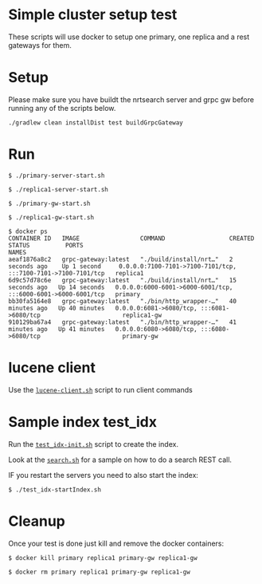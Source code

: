 # Simple cluster setup test 

These scripts will use docker to setup one primary, one replica and a rest gateways for them.

# Setup

Please make sure you have buildt the nrtsearch server and grpc gw before running any of the scripts below.

```
./gradlew clean installDist test buildGrpcGateway
```

# Run

```
$ ./primary-server-start.sh

$ ./replica1-server-start.sh

$ ./primary-gw-start.sh

$ ./replica1-gw-start.sh

$ docker ps
CONTAINER ID   IMAGE                 COMMAND                  CREATED          STATUS          PORTS                                                           NAMES
aeaf1876a8c2   grpc-gateway:latest   "./build/install/nrt…"   2 seconds ago    Up 1 second     0.0.0.0:7100-7101->7100-7101/tcp, :::7100-7101->7100-7101/tcp   replica1
6d9c57d78c6e   grpc-gateway:latest   "./build/install/nrt…"   15 seconds ago   Up 14 seconds   0.0.0.0:6000-6001->6000-6001/tcp, :::6000-6001->6000-6001/tcp   primary
bb30fa5164e8   grpc-gateway:latest   "./bin/http_wrapper-…"   40 minutes ago   Up 40 minutes   0.0.0.0:6081->6080/tcp, :::6081->6080/tcp                       replica1-gw
910129ba67a4   grpc-gateway:latest   "./bin/http_wrapper-…"   41 minutes ago   Up 41 minutes   0.0.0.0:6080->6080/tcp, :::6080->6080/tcp                       primary-gw
```

# lucene client

Use the [`lucene-client.sh`](lucene-client.sh) script to run client commands

# Sample index test_idx

Run the [`test_idx-init.sh`](test_idx-init.sh) script to create the index.

Look at the [`search.sh`](search.sh) for a sample on how to do a search REST call.

IF you restart the servers you need to also start the index:

```
$ ./test_idx-startIndex.sh
```

# Cleanup

Once your test is done just kill and remove the docker containers:

```
$ docker kill primary replica1 primary-gw replica1-gw

$ docker rm primary replica1 primary-gw replica1-gw
```

